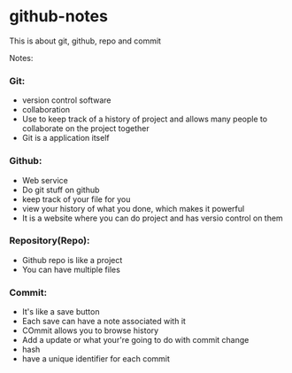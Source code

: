 # github-notes
This is about git, github, repo and commit

Notes: 
### Git:
* version control software
* collaboration
* Use to keep track of a history of project and allows many people to collaborate on the project together
* Git is a application itself
### Github:
* Web service
* Do git stuff on github
* keep track of your file for you
* view your history of what you done, which makes it powerful
* It is a website where you can do project and has versio control on them
### Repository(Repo):
* Github repo is like a project
* You can have multiple files
### Commit: 
* It's like a save button
* Each save can have a note associated with it
* COmmit allows you to browse history
* Add a update or what your're going to do with commit change
* hash
* have a unique identifier for each commit

